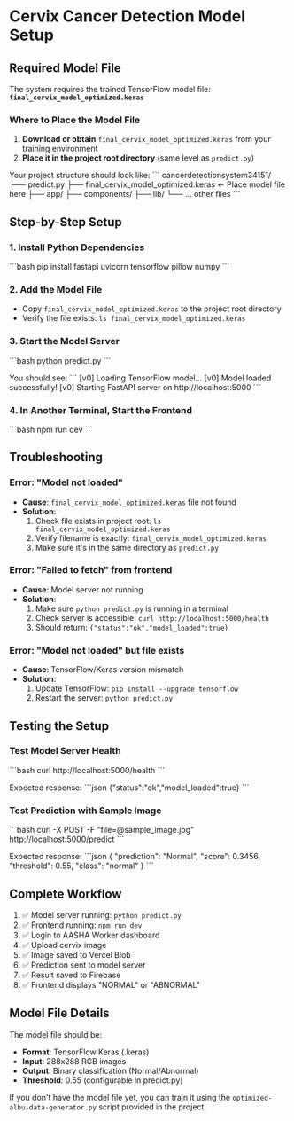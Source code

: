 # Cervix Cancer Detection Model Setup

## Required Model File

The system requires the trained TensorFlow model file: **`final_cervix_model_optimized.keras`**

### Where to Place the Model File

1. **Download or obtain** `final_cervix_model_optimized.keras` from your training environment
2. **Place it in the project root directory** (same level as `predict.py`)

Your project structure should look like:
\`\`\`
cancerdetectionsystem34151/
├── predict.py
├── final_cervix_model_optimized.keras  ← Place model file here
├── app/
├── components/
├── lib/
└── ... other files
\`\`\`

## Step-by-Step Setup

### 1. Install Python Dependencies
\`\`\`bash
pip install fastapi uvicorn tensorflow pillow numpy
\`\`\`

### 2. Add the Model File
- Copy `final_cervix_model_optimized.keras` to the project root directory
- Verify the file exists: `ls final_cervix_model_optimized.keras`

### 3. Start the Model Server
\`\`\`bash
python predict.py
\`\`\`

You should see:
\`\`\`
[v0] Loading TensorFlow model...
[v0] Model loaded successfully!
[v0] Starting FastAPI server on http://localhost:5000
\`\`\`

### 4. In Another Terminal, Start the Frontend
\`\`\`bash
npm run dev
\`\`\`

## Troubleshooting

### Error: "Model not loaded"
- **Cause**: `final_cervix_model_optimized.keras` file not found
- **Solution**: 
  1. Check file exists in project root: `ls final_cervix_model_optimized.keras`
  2. Verify filename is exactly: `final_cervix_model_optimized.keras`
  3. Make sure it's in the same directory as `predict.py`

### Error: "Failed to fetch" from frontend
- **Cause**: Model server not running
- **Solution**: 
  1. Make sure `python predict.py` is running in a terminal
  2. Check server is accessible: `curl http://localhost:5000/health`
  3. Should return: `{"status":"ok","model_loaded":true}`

### Error: "Model not loaded" but file exists
- **Cause**: TensorFlow/Keras version mismatch
- **Solution**: 
  1. Update TensorFlow: `pip install --upgrade tensorflow`
  2. Restart the server: `python predict.py`

## Testing the Setup

### Test Model Server Health
\`\`\`bash
curl http://localhost:5000/health
\`\`\`

Expected response:
\`\`\`json
{"status":"ok","model_loaded":true}
\`\`\`

### Test Prediction with Sample Image
\`\`\`bash
curl -X POST -F "file=@sample_image.jpg" http://localhost:5000/predict
\`\`\`

Expected response:
\`\`\`json
{
  "prediction": "Normal",
  "score": 0.3456,
  "threshold": 0.55,
  "class": "normal"
}
\`\`\`

## Complete Workflow

1. ✅ Model server running: `python predict.py`
2. ✅ Frontend running: `npm run dev`
3. ✅ Login to AASHA Worker dashboard
4. ✅ Upload cervix image
5. ✅ Image saved to Vercel Blob
6. ✅ Prediction sent to model server
7. ✅ Result saved to Firebase
8. ✅ Frontend displays "NORMAL" or "ABNORMAL"

## Model File Details

The model file should be:
- **Format**: TensorFlow Keras (.keras)
- **Input**: 288x288 RGB images
- **Output**: Binary classification (Normal/Abnormal)
- **Threshold**: 0.55 (configurable in predict.py)

If you don't have the model file yet, you can train it using the `optimized-albu-data-generator.py` script provided in the project.
